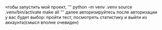 чтобы запустить мой проект, 
'''
python -m venv .venv
source .venv/bin/activate
make all
'''
далее авторизируйтесь
после авторизации у вас будет выбор: пройти тест, посмотреть статистику и выйти из аккаунта(смысл вполне очевиден)
